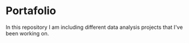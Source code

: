 # Portafolio

In this repository I am including different data analysis projects that I've been working on. 

